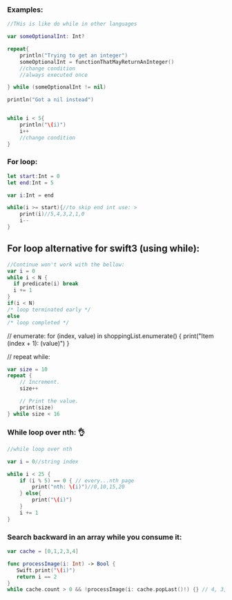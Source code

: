 ### Examples:

```swift
//THis is like do while in other languages

var someOptionalInt: Int?

repeat{
    println("Trying to get an integer")
    someOptionalInt = functionThatMayReturnAnInteger()
    //change condition
    //always executed once

} while (someOptionalInt != nil)

println("Got a nil instead")


while i < 5{
    println("\(i)")
    i++
    //change condition
}
```


### For loop:

```swift
let start:Int = 0
let end:Int = 5

var i:Int = end

while(i >= start){//to skip end int use: >
    print(i)//5,4,3,2,1,0
    i--
}
```


## For loop alternative for swift3 (using while):
```swift
//Continue won't work with the bellow:
var i = 0
while i < N {
  if predicate(i) break
  i += 1
}
if(i < N)
/* loop terminated early */
else
/* loop completed */
```

// enumerate:
for (index, value) in shoppingList.enumerate() {
    print("Item \(index + 1): \(value)")
}

// repeat while:

```swift
var size = 10
repeat {
    // Increment.
    size++

    // Print the value.
    print(size)
} while size < 16
```

### While loop over nth: 👌

```swift
//while loop over nth

var i = 0//string index

while i < 25 {
    if (i % 5) == 0 { // every...nth page
        print("nth: \(i)")//0,10,15,20
    } else{
        print("\(i)")
    }
    i += 1
}

```


### Search backward in an array while you consume it:

```swift
var cache = [0,1,2,3,4]

func processImage(i: Int) -> Bool {
   Swift.print("\(i)")
   return i == 2
}
while cache.count > 0 && !processImage(i: cache.popLast()!) {} // 4, 3, 2
```
